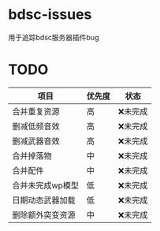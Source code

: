 # bdsc-issues
用于追踪bdsc服务器插件bug

# TODO
|项目|优先度|状态|
|---|---|---|
|合并重复资源|高|❌未完成|
|删减低频音效|高|❌未完成|
|删减武器音效|高|❌未完成|
|合并掉落物|中|❌未完成|
|合并配件|中|❌未完成|
|合并未完成wp模型|低|❌未完成|
|日期动态武器加载|低|❌未完成|
|删除额外突变资源|中|❌未完成|
